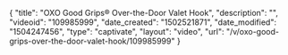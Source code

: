 {
    "title": "OXO Good Grips&reg; Over-the-Door Valet Hook",
    "description": "",
    "videoid": "109985999",
    "date_created": "1502521871",
    "date_modified": "1504247456",
    "type": "captivate",
    "layout": "video",
    "url": "\/v\/oxo-good-grips-over-the-door-valet-hook\/109985999"
}